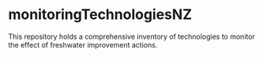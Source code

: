 # monitoringTechnologiesNZ
This repository holds a comprehensive inventory of technologies to monitor the effect of freshwater improvement actions.
